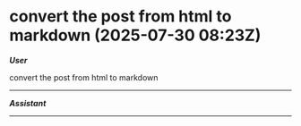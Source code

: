 <!-- Generated by SpecStory -->

# convert the post from html to markdown (2025-07-30 08:23Z)

_**User**_

convert the post from html to markdown

---

_**Assistant**_



---

